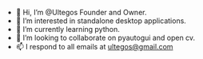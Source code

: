 - 👋 Hi, I’m @Ultegos Founder and Owner.
- 👀 I’m interested in standalone desktop applications.
- 🌱 I’m currently learning python.
- 💞️ I’m looking to collaborate on pyautogui and open cv.
- 📫 I respond to all emails at ultegos@gmail.com

<!---
Ultegos/Ultegos is a ✨ special ✨ repository because its `README.md` (this file) appears on your GitHub profile.
You can click the Preview link to take a look at your changes.
--->
